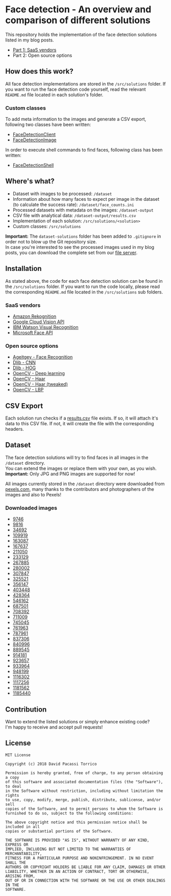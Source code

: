 # Face detection - An overview and comparison of different solutions
This repository holds the implementation of the face detection solutions listed in
my blog posts.
- [Part 1: SaaS vendors](https://www.liip.ch/en/blog/face-detection-an-overview-and-comparison-of-different-solutions-part1)
- Part 2: Open source options

## How does this work?
All face detection implementations are stored in the `/src/solutions` folder.
If you want to run the face detection code yourself, read the relevant `README.md` file located
in each solution's folder.

### Custom classes
To add meta information to the images and generate a CSV export, following two classes have been written:
- [FaceDetectionClient](src/FaceDetectionClient.php)
- [FaceDetectionImage](src/FaceDetectionImage.php)

In order to execute shell commands to find faces, following class has been written:
- [FaceDetectionShell](src/FaceDetectionShell.php)

## Where's what?
- Dataset with images to be processed: `/dataset`
- Information about how many faces to expect per image in the dataset (to calculate the success rate): `/dataset/face_counts.ini`
- Processed datasets with metadata on the images: `/dataset-output`
- CSV file with analytical data: `/dataset-output/results.csv`
- Implementation of each solution: `/src/solutions/<solution>`
- Custom classes: `/src/solutions`

**Important:** The `dataset-solutions` folder has been added to `.gitignore` in order not to blow up the Git repository size.  
In case you're interested to see the processed images used in my blog posts, you can download the complete set
from our [file server](https://file.ac/ULMGq4AH8jg/).

## Installation
As stated above, the code for each face detection solution can be found in the `/src/solutions` folder.
If you want to run the code locally, please read the corresponding `README.md` file located in the
`/src/solutions` sub folders.

### SaaS vendors
- [Amazon Rekognition](src/solutions/amazon-rekognition)
- [Google Cloud Vision API](src/solutions/google-cloud-vision-api)
- [IBM Watson Visual Recognition](src/solutions/ibm-watson-visual-recognition)
- [Microsoft Face API](src/solutions/microsoft-azure-face-api)

### Open source options
- [Ageitgey - Face Recognition](src/solutions/ageitgey-face_recognition)
- [Dlib - CNN](src/solutions/dlib-cnn)
- [Dlib - HOG](src/solutions/dlib-hog)
- [OpenCV - Deep learning](src/solutions/opencv-deep-learning)
- [OpenCV - Haar](src/solutions/opencv-haar)
- [OpenCV - Haar (tweaked)](src/solutions/opencv-haar-tweaked)
- [OpenCV - LBP](src/solutions/opencv-lbp)

## CSV Export
Each solution run checks if a [results.csv](dataset-output/results.csv) file exists.
If so, it will attach it's data to this CSV file. If not, it will create the file with the corresponding headers.

## Dataset
The face detection solutions will try to find faces in all images in the `/dataset` directory.  
You can extend the images or replace them with your own, as you wish.  
**Important:** Only JPG and PNG images are supported for now!

All images currently stored in the `/dataset` directory were downloaded from [pexels.com](https://www.pexels.com/),
many thanks to the contributors and photographers of the images and also to Pexels!

### Downloaded images
- [9746](https://www.pexels.com/photo/selfie-family-generation-father-9746/)
- [9816](https://www.pexels.com/photo/people-crowd-walking-9816/)
- [34692](https://www.pexels.com/photo/crowd-music-musician-street-performer-34692/)
- [109919](https://www.pexels.com/photo/people-brasil-guys-avpaulista-109919/)
- [163087](https://www.pexels.com/photo/couple-standing-next-to-each-other-163087/)
- [167637](https://www.pexels.com/photo/man-in-black-crew-neck-shirt-holding-a-black-electric-guitar-167637/)
- [211050](https://www.pexels.com/photo/man-sitting-next-to-couple-of-person-walking-on-the-street-during-daytime-211050/)
- [233129](https://www.pexels.com/photo/architecture-buildings-business-establishment-city-233129/)
- [267885](https://www.pexels.com/photo/accomplishment-ceremony-education-graduation-267885/)
- [280002](https://www.pexels.com/photo/army-authority-drill-instructor-group-280002/)
- [307847](https://www.pexels.com/photo/portrait-of-man-on-city-street-307847/)
- [325521](https://www.pexels.com/photo/group-of-people-enjoying-music-concert-325521/)
- [356147](https://www.pexels.com/photo/adult-anger-art-black-background-356147/)
- [403448](https://www.pexels.com/photo/adult-black-and-white-close-up-dandelion-403448/)
- [428364](https://www.pexels.com/photo/adult-businessman-close-up-corporate-428364/)
- [546162](https://www.pexels.com/photo/beautiful-creative-daylight-enjoyment-546162/)
- [687501](https://www.pexels.com/photo/monochrome-photography-of-a-person-687501/)
- [708392](https://www.pexels.com/photo/group-of-people-having-fun-together-under-the-sun-708392/)
- [711009](https://www.pexels.com/photo/group-of-people-reading-book-sitting-on-chair-711009/)
- [745045](https://www.pexels.com/photo/group-of-people-sitting-on-white-mat-on-grass-field-745045/)
- [761963](https://www.pexels.com/photo/photography-of-woman-listening-to-music-761963/)
- [787961](https://www.pexels.com/photo/photo-of-women-wearing-masks-787961/)
- [837306](https://www.pexels.com/photo/shallow-focus-photography-of-man-wearing-eyeglasses-837306/)
- [840996](https://www.pexels.com/photo/man-in-white-dress-shirt-sitting-on-black-rolling-chair-while-facing-black-computer-set-and-smiling-840996/)
- [889545](https://www.pexels.com/photo/group-of-people-on-road-with-assorted-color-smokes-889545/)
- [914181](https://www.pexels.com/photo/people-gathered-in-room-having-a-party-914181/)
- [923657](https://www.pexels.com/photo/four-men-sitting-on-platform-923657/)
- [933964](https://www.pexels.com/photo/group-of-friends-hanging-out-933964/)
- [948199](https://www.pexels.com/photo/woman-wearing-red-shirt-drinking-948199/)
- [1116302](https://www.pexels.com/photo/group-of-people-forming-star-using-their-hands-1116302/)
- [1117256](https://www.pexels.com/photo/crowd-of-people-gathering-during-golden-hour-1117256/)
- [1181562](https://www.pexels.com/photo/woman-in-gray-formal-coat-sitting-near-black-full-glass-panel-window-1181562/)
- [1185440](https://www.pexels.com/photo/group-of-people-standing-waiting-outside-the-bar-1185440/)

## Contribution
Want to extend the listed solutions or simply enhance existing code?  
I'm happy to receive and accept pull requests!

## License
```
MIT License

Copyright (c) 2018 David Pacassi Torrico

Permission is hereby granted, free of charge, to any person obtaining a copy
of this software and associated documentation files (the "Software"), to deal
in the Software without restriction, including without limitation the rights
to use, copy, modify, merge, publish, distribute, sublicense, and/or sell
copies of the Software, and to permit persons to whom the Software is
furnished to do so, subject to the following conditions:

The above copyright notice and this permission notice shall be included in all
copies or substantial portions of the Software.

THE SOFTWARE IS PROVIDED "AS IS", WITHOUT WARRANTY OF ANY KIND, EXPRESS OR
IMPLIED, INCLUDING BUT NOT LIMITED TO THE WARRANTIES OF MERCHANTABILITY,
FITNESS FOR A PARTICULAR PURPOSE AND NONINFRINGEMENT. IN NO EVENT SHALL THE
AUTHORS OR COPYRIGHT HOLDERS BE LIABLE FOR ANY CLAIM, DAMAGES OR OTHER
LIABILITY, WHETHER IN AN ACTION OF CONTRACT, TORT OR OTHERWISE, ARISING FROM,
OUT OF OR IN CONNECTION WITH THE SOFTWARE OR THE USE OR OTHER DEALINGS IN THE
SOFTWARE.
```
